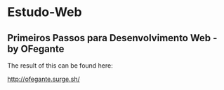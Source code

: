 # Estudo-Web

## Primeiros Passos para Desenvolvimento Web - by OFegante

The result of this can be found here:

http://ofegante.surge.sh/
